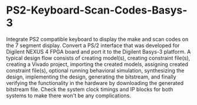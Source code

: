 # PS2-Keyboard-Scan-Codes-Basys-3
Integrate PS2 compatible keyboard to display the make and scan codes on the 7 segment display.
Convert a PS/2 interface that was developed for Digilent NEXUS 4 FPGA board and port it to the Digilent Basys-3 platform.
A typical design flow consists of creating model(s), creating constraint file(s), creating a Vivado project, importing the
created models, assigning created constraint file(s), optional running behavioral simulation, synthesizing the design, implementing
the design, generating the bitstream, and finally verifying the functionality in the hardware by downloading the generated bitstream file. 
Check the system clock timings and IP blocks for both systems to make there won't be any complications.
